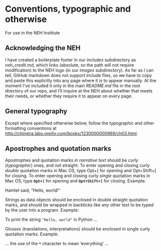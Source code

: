 # Conventions, typographic and otherwise

For use in the NEH Institute

## Acknowledging the NEH

I have created a boilerplate footer in our _includes_ subdirectory as _neh\_credit.md_, which links (absolute, so the path will not require modification) to the NEH logo (in our _images_ subdirectory). As far as I can tell, GitHub markdown does not support include files, so we have to copy and paste this explicitly into any page where it is to appear manually. At the moment I've included it only in the main _README.md_ file in the root directory of our repo, and I’ll inquire at the NEH about whether that meets their needs, or whether they require it to appear on every page.

## General typography

Except where specified otherwise below, follow the typographic and other formatting conventions at <http://chimera.labs.oreilly.com/books/1230000000969/ch03.html>.

## Apostrophes and quotation marks

Apostrophes and quotation marks _in narrative text_ should be _curly_ (_typographic_) ones, and not straight. To enter opening and closing curly _double_ quotation marks in Mac OS, type Opt+[ for opening and Opt+Shift+[ for closing. To enter opening and closing curly _single_ quotation marks in Mac OS, type **`Opt+]`** for opening and **`Opt+Shift+]`** for closing. Example:

Hamlet said, “Hello, world!”

Strings as data objects should be enclosed in double straight quotation marks, and should be wrapped in backticks like any other text to be typed by the user into a program. Example:

To print the string `"Hello, world"` in Python …

Glosses (translations, interpretations) should be enclosed in single curly quotation marks. Example:

… the use of the **`*`** character to mean ‘everything’ …
